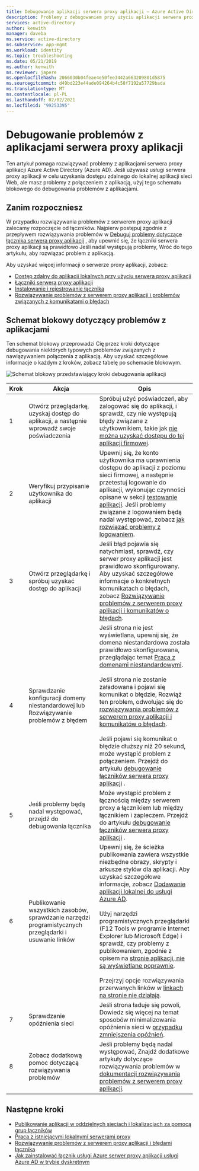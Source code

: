 ```yaml
---
title: Debugowanie aplikacji serwera proxy aplikacji — Azure Active Directory | Microsoft Docs
description: Problemy z debugowaniem przy użyciu aplikacji serwera proxy aplikacji Azure Active Directory (Azure AD).
services: active-directory
author: kenwith
manager: daveba
ms.service: active-directory
ms.subservice: app-mgmt
ms.workload: identity
ms.topic: troubleshooting
ms.date: 05/21/2019
ms.author: kenwith
ms.reviewer: japere
ms.openlocfilehash: 2066030b04feae4e50fee3442a663209801d5875
ms.sourcegitcommit: d49bd223e44ade094264b4c58f7192a57729bada
ms.translationtype: MT
ms.contentlocale: pl-PL
ms.lasthandoff: 02/02/2021
ms.locfileid: "99253395"
---
```

# <a name="debug-application-proxy-application-issues"></a>Debugowanie problemów z aplikacjami serwera proxy aplikacji 

Ten artykuł pomaga rozwiązywać problemy z aplikacjami serwera proxy aplikacji Azure Active Directory (Azure AD). Jeśli używasz usługi serwera proxy aplikacji w celu uzyskania dostępu zdalnego do lokalnej aplikacji sieci Web, ale masz problemy z połączeniem z aplikacją, użyj tego schematu blokowego do debugowania problemów z aplikacjami. 

## <a name="before-you-begin"></a>Zanim rozpoczniesz

W przypadku rozwiązywania problemów z serwerem proxy aplikacji zalecamy rozpoczęcie od łączników. Najpierw postępuj zgodnie z przepływem rozwiązywania problemów w [Debuguj problemy dotyczące łącznika serwera proxy aplikacji](application-proxy-debug-connectors.md) , aby upewnić się, że łączniki serwera proxy aplikacji są prawidłowo Jeśli nadal występują problemy, Wróć do tego artykułu, aby rozwiązać problem z aplikacją.  

Aby uzyskać więcej informacji o serwerze proxy aplikacji, zobacz:

- [Dostęp zdalny do aplikacji lokalnych przy użyciu serwera proxy aplikacji](application-proxy.md)
- [Łączniki serwera proxy aplikacji](application-proxy-connectors.md)
- [Instalowanie i rejestrowanie łącznika](application-proxy-add-on-premises-application.md)
- [Rozwiązywanie problemów z serwerem proxy aplikacji i problemów związanych z komunikatami o błędach](application-proxy-troubleshoot.md)

## <a name="flowchart-for-application-issues"></a>Schemat blokowy dotyczący problemów z aplikacjami

Ten schemat blokowy przeprowadzi Cię przez kroki dotyczące debugowania niektórych typowych problemów związanych z nawiązywaniem połączenia z aplikacją. Aby uzyskać szczegółowe informacje o każdym z kroków, zobacz tabelę po schemacie blokowym.

![Schemat blokowy przedstawiający kroki debugowania aplikacji](media/application-proxy-debug-apps/application-proxy-apps-debugging-flowchart.png)

| Krok | Akcja | Opis |
|---------|---------|---------|
|1 | Otwórz przeglądarkę, uzyskaj dostęp do aplikacji, a następnie wprowadź swoje poświadczenia | Spróbuj użyć poświadczeń, aby zalogować się do aplikacji, i sprawdź, czy nie występują błędy związane z użytkownikiem, takie jak [nie można uzyskać dostępu do tej aplikacji firmowej](application-proxy-sign-in-bad-gateway-timeout-error.md). |
|2 | Weryfikuj przypisanie użytkownika do aplikacji | Upewnij się, że konto użytkownika ma uprawnienia dostępu do aplikacji z poziomu sieci firmowej, a następnie przetestuj logowanie do aplikacji, wykonując czynności opisane w sekcji [testowanie aplikacji](application-proxy-add-on-premises-application.md#test-the-application). Jeśli problemy związane z logowaniem będą nadal występować, zobacz [jak rozwiązać problemy z logowaniem](../reports-monitoring/concept-provisioning-logs.md?context=azure/active-directory/manage-apps/context/manage-apps-context).  |
|3 | Otwórz przeglądarkę i spróbuj uzyskać dostęp do aplikacji | Jeśli błąd pojawia się natychmiast, sprawdź, czy serwer proxy aplikacji jest prawidłowo skonfigurowany. Aby uzyskać szczegółowe informacje o konkretnych komunikatach o błędach, zobacz [Rozwiązywanie problemów z serwerem proxy aplikacji i komunikatów o błędach](application-proxy-troubleshoot.md).  |
|4 | Sprawdzanie konfiguracji domeny niestandardowej lub Rozwiązywanie problemów z błędem | Jeśli strona nie jest wyświetlana, upewnij się, że domena niestandardowa została prawidłowo skonfigurowana, przeglądając temat [Praca z domenami niestandardowymi](application-proxy-configure-custom-domain.md).<br></br>Jeśli strona nie zostanie załadowana i pojawi się komunikat o błędzie, Rozwiąż ten problem, odwołując się do  [rozwiązywania problemów z serwerem proxy aplikacji i komunikatów o błędach](application-proxy-troubleshoot.md). <br></br>Jeśli pojawi się komunikat o błędzie dłuższy niż 20 sekund, może wystąpić problem z połączeniem. Przejdź do artykułu [debugowanie łączników serwera proxy aplikacji](application-proxy-debug-connectors.md) .  |
|5 | Jeśli problemy będą nadal występować, przejdź do debugowania łącznika | Może wystąpić problem z łącznością między serwerem proxy a łącznikiem lub między łącznikiem i zapleczem. Przejdź do artykułu [debugowanie łączników serwera proxy aplikacji](application-proxy-debug-connectors.md) . |
|6 | Publikowanie wszystkich zasobów, sprawdzanie narzędzi programistycznych przeglądarki i usuwanie linków | Upewnij się, że ścieżka publikowania zawiera wszystkie niezbędne obrazy, skrypty i arkusze stylów dla aplikacji. Aby uzyskać szczegółowe informacje, zobacz [Dodawanie aplikacji lokalnej do usługi Azure AD](application-proxy-add-on-premises-application.md#add-an-on-premises-app-to-azure-ad). <br></br>Użyj narzędzi programistycznych przeglądarki (F12 Tools w programie Internet Explorer lub Microsoft Edge) i sprawdź, czy problemy z publikowaniem, zgodnie z opisem na [stronie aplikacji, nie są wyświetlane poprawnie](application-proxy-page-appearance-broken-problem.md). <br></br>Przejrzyj opcje rozwiązywania przerwanych linków w [linkach na stronie nie działają](application-proxy-page-links-broken-problem.md). |
|7 | Sprawdzanie opóźnienia sieci | Jeśli strona ładuje się powoli, Dowiedz się więcej na temat sposobów minimalizowania opóźnienia sieci w [przypadku zmniejszenia opóźnień](application-proxy-network-topology.md#considerations-for-reducing-latency). | 
|8 | Zobacz dodatkową pomoc dotyczącą rozwiązywania problemów | Jeśli problemy będą nadal występować, Znajdź dodatkowe artykuły dotyczące rozwiązywania problemów w [dokumentacji rozwiązywania problemów z serwerem proxy aplikacji](application-proxy-troubleshoot.md). |

## <a name="next-steps"></a>Następne kroki


* [Publikowanie aplikacji w oddzielnych sieciach i lokalizacjach za pomocą grup łączników](application-proxy-connector-groups.md)
* [Praca z istniejącymi lokalnymi serwerami proxy](application-proxy-configure-connectors-with-proxy-servers.md)
* [Rozwiązywanie problemów z serwerem proxy aplikacji i błędami łącznika](application-proxy-troubleshoot.md)
* [Jak zainstalować łącznik usługi Azure serwer proxy aplikacji usługi Azure AD w trybie dyskretnym](application-proxy-register-connector-powershell.md)
